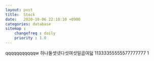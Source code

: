 ```yaml
---
layout: post
title:  Stock
date:   2020-10-06 22:10:10 +0900
categories: database
sitemap :
    changefreq : daily
    priority : 1.0
---
```




















qqqqqqqqqqqw
하나둘셋넷다섯여섯일곱여덟
11333355555577777777
1